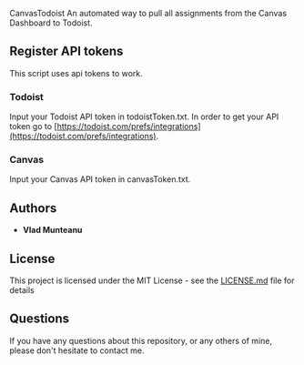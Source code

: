 CanvasTodoist 
An automated way to pull all assignments from the Canvas Dashboard to Todoist. 

## Register API tokens 
This script uses api tokens to work.

### Todoist
Input your Todoist API token in todoistToken.txt. In order to get your API token go to [https://todoist.com/prefs/integrations](https://todoist.com/prefs/integrations).
### Canvas
Input your Canvas API token in canvasToken.txt. 

## Authors

- **Vlad Munteanu**

## License

This project is licensed under the MIT License - see the [LICENSE.md](LICENSE) file for details

## Questions

If you have any questions about this repository, or any others of mine, please
don't hesitate to contact me.
